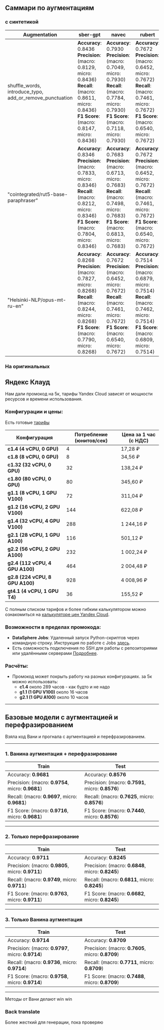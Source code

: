 ## Саммари по аугментациям 
### с синтетикой

| Augmentation                               | sber-gpt                                                                                                                             | navec                                                                                                                                | rubert                                                                                                                               |
|--------------------------------------------|--------------------------------------------------------------------------------------------------------------------------------------|--------------------------------------------------------------------------------------------------------------------------------------|--------------------------------------------------------------------------------------------------------------------------------------|
| shuffle_words, introduce_typo, add_or_remove_punctuation | **Accuracy**: 0.8436 <br> **Precision**: (macro: 0.8129, micro: 0.8436) <br> **Recall**: (macro: 0.8611, micro: 0.8436) <br> **F1 Score**: (macro: 0.8147, micro: 0.8436) | **Accuracy**: 0.7930 <br> **Precision**: (macro: 0.7049, micro: 0.7930) <br> **Recall**: (macro: 0.7784, micro: 0.7930) <br> **F1 Score**: (macro: 0.7118, micro: 0.7930) | **Accuracy**: 0.7672 <br> **Precision**: (macro: 0.6452, micro: 0.7672) <br> **Recall**: (macro: 0.7461, micro: 0.7672) <br> **F1 Score**: (macro: 0.6540, micro: 0.7672) |
| "cointegrated/rut5-base-paraphraser"       | **Accuracy**: 0.8346 <br> **Precision**: (macro: 0.7833, micro: 0.8346) <br> **Recall**: (macro: 0.8212, micro: 0.8346) <br> **F1 Score**: (macro: 0.7804, micro: 0.8346) | **Accuracy**: 0.7683 <br> **Precision**: (macro: 0.6713, micro: 0.7683) <br> **Recall**: (macro: 0.7498, micro: 0.7683) <br> **F1 Score**: (macro: 0.6813, micro: 0.7683) | **Accuracy**: 0.7672 <br> **Precision**: (macro: 0.6452, micro: 0.7672) <br> **Recall**: (macro: 0.7461, micro: 0.7672) <br> **F1 Score**: (macro: 0.6540, micro: 0.7672) |
| "Helsinki-NLP/opus-mt-ru-en"               | **Accuracy**: 0.8268 <br> **Precision**: (macro: 0.7827, micro: 0.8268) <br> **Recall**: (macro: 0.8244, micro: 0.8268) <br> **F1 Score**: (macro: 0.7790, micro: 0.8268) | **Accuracy**: 0.7672 <br> **Precision**: (macro: 0.6452, micro: 0.7672) <br> **Recall**: (macro: 0.7461, micro: 0.7672) <br> **F1 Score**: (macro: 0.6540, micro: 0.7672) | **Accuracy**: 0.7514 <br> **Precision**: (macro: 0.6879, micro: 0.7514) <br> **Recall**: (macro: 0.7462, micro: 0.7514) <br> **F1 Score**: (macro: 0.6809, micro: 0.7514) |

### На оригинальных

## Яндекс Клауд
Нам дали промокод на 5к, тарифы Yandex Cloud зависят от мощности ресурсов и времени использования.

### Конфигурации и цены:
Есть готовые [тарифы](https://yandex.cloud/en/docs/datasphere/pricing)

| Конфигурация                  | Потребление (юнитов/сек) | Цена за 1 час (с НДС) |
|-------------------------------|--------------------------|-----------------------|
| **c1.4 (4 vCPU, 0 GPU)**       | 4                        | 17,28 ₽               |
| **c1.8 (8 vCPU, 0 GPU)**       | 8                        | 34,56 ₽               |
| **c1.32 (32 vCPU, 0 GPU)**     | 32                       | 138,24 ₽              |
| **c1.80 (80 vCPU, 0 GPU)**     | 80                       | 345,60 ₽              |
| **g1.1 (8 vCPU, 1 GPU V100)**  | 72                       | 311,04 ₽              |
| **g1.2 (16 vCPU, 2 GPU V100)** | 144                      | 622,08 ₽              |
| **g1.4 (32 vCPU, 4 GPU V100)** | 288                      | 1 244,16 ₽            |
| **g2.1 (28 vCPU, 1 GPU A100)** | 116                      | 501,12 ₽              |
| **g2.2 (56 vCPU, 2 GPU A100)** | 232                      | 1 002,24 ₽            |
| **g2.4 (112 vCPU, 4 GPU A100)**| 464                      | 2 004,48 ₽            |
| **g2.8 (224 vCPU, 8 GPU A100)**| 928                      | 4 008,96 ₽            |
| **gt4.1 (4 vCPU, 1 GPU T4)**   | 36                       | 155,52 ₽              |

С полным списком тарифов и более гибким калькулятором можно ознакомиться на [калькуляторе цен Yandex Cloud](https://yandex.cloud/ru/prices).

### Возможности в пределах промокода:
- **DataSphere Jobs**: Удаленный запуск Python-скриптов через командную строку. Инструкция по работе с Jobs [здесь](https://yandex.cloud/ru/docs/datasphere/operations/projects/work-with-jobs).
- Есть озможность подключения по SSH для работы с репозиториями или удалёнными серверами [Подробнее](https://yandex.cloud/ru/docs/datasphere).

### Расчёты:
- Промокод может покрыть работу на разных конфигурациях. за 5к можно использовать:
    - **c1.4** около 289 часов - как будто и не надо
    - **g1.1 (1 GPU V100)** около 16 часов
    - **g2.1 (1 GPU A100)** около 10 часов
---
## Базовые модели с аугментацией и перефразированием

Взяла код Вани и прогнала с аугментацией и перефразированием.

---

### 1. Ванина аугментация + перефразирование

| **Train**                                                                 | **Test**                                                                |
| ------------------------------------------------------------------------- | ----------------------------------------------------------------------- |
| Accuracy: **0.9681**                                                      | Accuracy: **0.8576**                                                    |
| Precision: (macro: **0.9754**, micro: **0.9681**)                         | Precision: (macro: **0.7591**, micro: **0.8576**)                       |
| Recall: (macro: **0.9697**, micro: **0.9681**)                            | Recall: (macro: **0.7625**, micro: **0.8576**)                          |
| F1 Score: (macro: **0.9716**, micro: **0.9681**)                          | F1 Score: (macro: **0.7440**, micro: **0.8576**)                        |

---

### 2. Только перефразирование

| **Train**                                                                 | **Test**                                                                |
| ------------------------------------------------------------------------- | ----------------------------------------------------------------------- |
| Accuracy: **0.9711**                                                      | Accuracy: **0.8245**                                                    |
| Precision: (macro: **0.9805**, micro: **0.9711**)                         | Precision: (macro: **0.6848**, micro: **0.8245**)                       |
| Recall: (macro: **0.9749**, micro: **0.9711**)                            | Recall: (macro: **0.6811**, micro: **0.8245**)                          |
| F1 Score: (macro: **0.9763**, micro: **0.9711**)                          | F1 Score: (macro: **0.6682**, micro: **0.8245**)                        |

---

### 3. Только Ванина аугментация

| **Train**                                                                 | **Test**                                                                |
| ------------------------------------------------------------------------- | ----------------------------------------------------------------------- |
| Accuracy: **0.9714**                                                      | Accuracy: **0.8709**                                                    |
| Precision: (macro: **0.9797**, micro: **0.9714**)                         | Precision: (macro: **0.7605**, micro: **0.8709**)                       |
| Recall: (macro: **0.9736**, micro: **0.9714**)                            | Recall: (macro: **0.7711**, micro: **0.8709**)                          |
| F1 Score: (macro: **0.9758**, micro: **0.9714**)                          | F1 Score: (macro: **0.7488**, micro: **0.8709**)                        |

---
Методы от Вани делают win win

### Back translate
Более жесткий для генерации, пока проверяю
